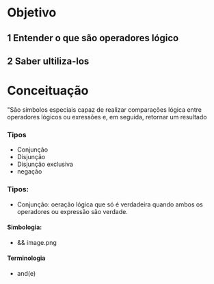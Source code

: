 # Objetivo
## 1 Entender o que são operadores lógico
## 2 Saber ultiliza-los
# Conceituação
"São simbolos especiais capaz de realizar comparações lógica
entre operadores lógicos ou  exressões e, em seguida, 
retornar um resultado

### Tipos
- Conjunção
- Disjunção
- Disjunção exclusiva
- negação

### Tipos:
- Conjunção: oeração lógica que  só é verdadeira quando ambos 
os operadores  ou expressão são verdade.
#### Simbologia:
- &&                                                                            image.png
#### Terminologia
- and(e)

